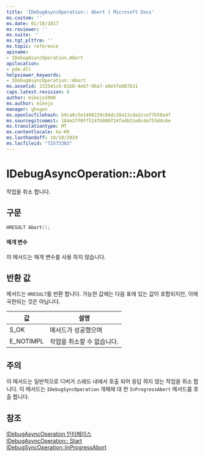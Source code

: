 ```yaml
---
title: 'IDebugAsyncOperation:: Abort | Microsoft Docs'
ms.custom: ''
ms.date: 01/18/2017
ms.reviewer: ''
ms.suite: ''
ms.tgt_pltfrm: ''
ms.topic: reference
apiname:
- IDebugAsyncOperation.Abort
apilocation:
- pdm.dll
helpviewer_keywords:
- IDebugAsyncOperation::Abort
ms.assetid: 232541c6-81b8-4eb7-96a7-a8e5fe087b31
caps.latest.revision: 8
author: mikejo5000
ms.author: mikejo
manager: ghogen
ms.openlocfilehash: b9ca6c5e1498229c84dc28a13cda2cce77b58a4f
ms.sourcegitcommit: 184e2ff0ff514fb980724fa4b51e0cda753d4c6e
ms.translationtype: MT
ms.contentlocale: ko-KR
ms.lasthandoff: 10/18/2019
ms.locfileid: "72573303"
---
```

# <a name="idebugasyncoperationabort"></a>IDebugAsyncOperation::Abort
작업을 취소 합니다.  
  
## <a name="syntax"></a>구문  
  
```cpp
HRESULT Abort();  
```  
  
#### <a name="parameters"></a>매개 변수  
 이 메서드는 매개 변수를 사용 하지 않습니다.  
  
## <a name="return-value"></a>반환 값  
 메서드는 `HRESULT`를 반환 합니다. 가능한 값에는 다음 표에 있는 값이 포함되지만, 이에 국한되는 것은 아닙니다.  
  
|값|설명|  
|-----------|-----------------|  
|S_OK|메서드가 성공했으며|  
|E_NOTIMPL|작업을 취소할 수 없습니다.|  
  
## <a name="remarks"></a>주의  
 이 메서드는 일반적으로 디버거 스레드 내에서 호출 되어 응답 하지 않는 작업을 취소 합니다. 이 메서드는 `IDebugSyncOperation` 개체에 대 한 `InProgressAbort` 메서드를 호출 합니다.  
  
## <a name="see-also"></a>참조  
 [IDebugAsyncOperation 인터페이스](../../winscript/reference/idebugasyncoperation-interface.md)    
 [IDebugAsyncOperation:: Start](../../winscript/reference/idebugasyncoperation-start.md)    
 [IDebugSyncOperation::InProgressAbort](../../winscript/reference/idebugsyncoperation-inprogressabort.md)